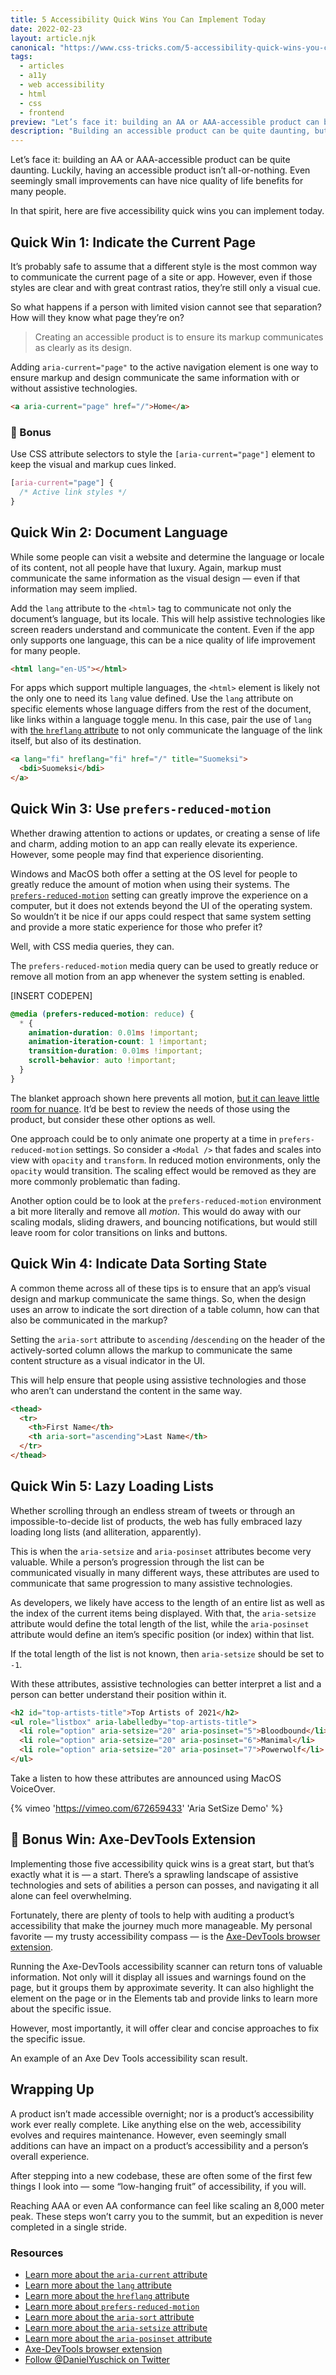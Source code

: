 ```yaml
---
title: 5 Accessibility Quick Wins You Can Implement Today
date: 2022-02-23
layout: article.njk
canonical: "https://www.css-tricks.com/5-accessibility-quick-wins-you-can-implement-today/"
tags:
  - articles
  - a11y
  - web accessibility
  - html
  - css
  - frontend
preview: "Let’s face it: building an AA or AAA-accessible product can be quite daunting. Luckily, having an accessible product isn’t all-or-nothing. Even seemingly small improvements can have nice quality of life benefits for many people. In that spirit, here are five accessibility quick wins you can implement today."
description: "Building an accessible product can be quite daunting, but accessibility isn't an all or nothing endeavour."
---
```


Let’s face it: building an AA or AAA-accessible product can be quite daunting. Luckily, having an accessible product isn’t all-or-nothing. Even seemingly small improvements can have nice quality of life benefits for many people.

In that spirit, here are five accessibility quick wins you can implement today.

## Quick Win 1: Indicate the Current Page

It’s probably safe to assume that a different style is the most common way to communicate the current page of a site or app. However, even if those styles are clear and with great contrast ratios, they’re still only a visual cue.

So what happens if a person with limited vision cannot see that separation? How will they know what page they’re on?

> Creating an accessible product is to ensure its markup communicates as clearly as its design.

Adding `aria-current="page"` to the active navigation element is one way to ensure markup and design communicate the same information with or without assistive technologies.

```html
<a aria-current="page" href="/">Home</a>
```

### 🎉 Bonus

Use CSS attribute selectors to style the `[aria-current="page"]` element to keep the visual and markup cues linked.

```css
[aria-current="page"] {
  /* Active link styles */
}
```

## Quick Win 2: Document Language

While some people can visit a website and determine the language or locale of its content, not all people have that luxury. Again, markup must communicate the same information as the visual design — even if that information may seem implied.

Add the `lang` attribute to the `<html>` tag to communicate not only the document’s language, but its locale. This will help assistive technologies like screen readers understand and communicate the content. Even if the app only supports one language, this can be a nice quality of life improvement for many people.

```html
<html lang="en-US"></html>
```

For apps which support multiple languages, the `<html>` element is likely not the only one to need its `lang` value defined. Use the `lang` attribute on specific elements whose language differs from the rest of the document, like links within a language toggle menu. In this case, pair the use of `lang` with [the `hreflang` attribute](https://developers.google.com/search/docs/advanced/crawling/localized-versions) to not only communicate the language of the link itself, but also of its destination.

```html
<a lang="fi" hreflang="fi" href="/" title="Suomeksi">
  <bdi>Suomeksi</bdi>
</a>
```

## Quick Win 3: Use `prefers-reduced-motion`

Whether drawing attention to actions or updates, or creating a sense of life and charm, adding motion to an app can really elevate its experience. However, some people may find that experience disorienting.

Windows and MacOS both offer a setting at the OS level for people to greatly reduce the amount of motion when using their systems. The [`prefers-reduced-motion`](https://css-tricks.com/revisiting-prefers-reduced-motion/) setting can greatly improve the experience on a computer, but it does not extends beyond the UI of the operating system. So wouldn’t it be nice if our apps could respect that same system setting and provide a more static experience for those who prefer it?

Well, with CSS media queries, they can.

The `prefers-reduced-motion` media query can be used to greatly reduce or remove all motion from an app whenever the system setting is enabled.

[INSERT CODEPEN]

```css
@media (prefers-reduced-motion: reduce) {
  * {
    animation-duration: 0.01ms !important;
    animation-iteration-count: 1 !important;
    transition-duration: 0.01ms !important;
    scroll-behavior: auto !important;
  }
}
```

The blanket approach shown here prevents all motion, [but it can leave little room for nuance](https://css-tricks.com/nuking-motion-with-prefers-reduced-motion/). It’d be best to review the needs of those using the product, but consider these other options as well.

One approach could be to only animate one property at a time in `prefers-reduced-motion` settings. So consider a `<Modal />` that fades and scales into view with `opacity` and `transform`. In reduced motion environments, only the `opacity` would transition. The scaling effect would be removed as they are more commonly problematic than fading.

Another option could be to look at the `prefers-reduced-motion` environment a bit more literally and remove all _motion_. This would do away with our scaling modals, sliding drawers, and bouncing notifications, but would still leave room for color transitions on links and buttons.

## Quick Win 4: Indicate Data Sorting State

A common theme across all of these tips is to ensure that an app’s visual design and markup communicate the same things. So, when the design uses an arrow to indicate the sort direction of a table column, how can that also be communicated in the markup?

Setting the `aria-sort` attribute to `ascending` /`descending` on the header of the actively-sorted column allows the markup to communicate the same content structure as a visual indicator in the UI.

This will help ensure that people using assistive technologies and those who aren’t can understand the content in the same way.

```html
<thead>
  <tr>
    <th>First Name</th>
    <th aria-sort="ascending">Last Name</th>
  </tr>
</thead>
```

## Quick Win 5: Lazy Loading Lists

Whether scrolling through an endless stream of tweets or through an impossible-to-decide list of products, the web has fully embraced lazy loading long lists (and alliteration, apparently).

This is when the `aria-setsize` and `aria-posinset` attributes become very valuable. While a person’s progression through the list can be communicated visually in many different ways, these attributes are used to communicate that same progression to many assistive technologies.

As developers, we likely have access to the length of an entire list as well as the index of the current items being displayed. With that, the `aria-setsize` attribute would define the total length of the list, while the `aria-posinset` attribute would define an item’s specific position (or index) within that list.

If the total length of the list is not known, then `aria-setsize` should be set to `-1`.

With these attributes, assistive technologies can better interpret a list and a person can better understand their position within it.

```html
<h2 id="top-artists-title">Top Artists of 2021</h2>
<ul role="listbox" aria-labelledby="top-artists-title">
  <li role="option" aria-setsize="20" aria-posinset="5">Bloodbound</li>
  <li role="option" aria-setsize="20" aria-posinset="6">Manimal</li>
  <li role="option" aria-setsize="20" aria-posinset="7">Powerwolf</li>
</ul>
```

Take a listen to how these attributes are announced using MacOS VoiceOver.

{% vimeo 'https://vimeo.com/672659433' 'Aria SetSize Demo' %}

## 🎉 Bonus Win: Axe-DevTools Extension

Implementing those five accessibility quick wins is a great start, but that’s exactly what it is — a start. There’s a sprawling landscape of assistive technologies and sets of abilities a person can posses, and navigating it all alone can feel overwhelming.

Fortunately, there are plenty of tools to help with auditing a product’s accessibility that make the journey much more manageable. My personal favorite — my trusty accessibility compass — is the [Axe-DevTools browser extension](https://www.deque.com/axe/devtools/).

Running the Axe-DevTools accessibility scanner can return tons of valuable information. Not only will it display all issues and warnings found on the page, but it groups them by approximate severity. It can also highlight the element on the page or in the Elements tab and provide links to learn more about the specific issue.

However, most importantly, it will offer clear and concise approaches to fix the specific issue.

An example of an Axe Dev Tools accessibility scan result.

<!-- ![Preview of Axe-DevTools scan results.](https://dev-to-uploads.s3.amazonaws.com/uploads/articles/exwon12ubmnoyk67kt1n.png) -->

## Wrapping Up

A product isn’t made accessible overnight; nor is a product’s accessibility work ever really complete. Like anything else on the web, accessibility evolves and requires maintenance. However, even seemingly small additions can have an impact on a product’s accessibility and a person’s overall experience.

After stepping into a new codebase, these are often some of the first few things I look into — some “low-hanging fruit” of accessibility, if you will.

Reaching AAA or even AA conformance can feel like scaling an 8,000 meter peak. These steps won’t carry you to the summit, but an expedition is never completed in a single stride.

### Resources

- [Learn more about the `aria-current` attribute](https://developer.mozilla.org/en-US/docs/Web/Accessibility/ARIA/Attributes/aria-current)
- [Learn more about the `lang` attribute](https://developer.mozilla.org/en-US/docs/Web/HTML/Global_attributes/lang)
- [Learn more about the `hreflang` attribute](https://developer.mozilla.org/en-US/docs/Web/HTML/Attributes/rel#attr-alternate)
- [Learn more about `prefers-reduced-motion`](https://developer.mozilla.org/en-US/docs/Web/CSS/@media/prefers-reduced-motion)
- [Learn more about the `aria-sort` attribute](https://developer.mozilla.org/en-US/docs/Web/Accessibility/ARIA/Attributes/aria-sort)
- [Learn more about the `aria-setsize` attribute](https://developer.mozilla.org/en-US/docs/Web/Accessibility/ARIA/Attributes/aria-setsize)
- [Learn more about the `aria-posinset` attribute](https://developer.mozilla.org/en-US/docs/Web/Accessibility/ARIA/Attributes/aria-posinset)
- [Axe-DevTools browser extension](https://www.deque.com/axe/devtools/)
- [Follow @DanielYuschick on Twitter](https://twitter.com/DanielYuschick)
